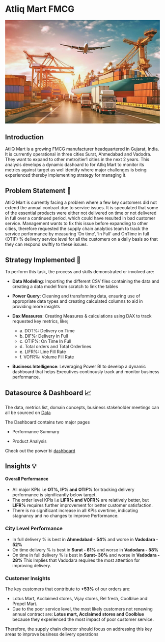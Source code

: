 # Atliq Mart FMCG
![Atliq Mart](https://github.com/Ben-Joan/Atliq-Mart-FMCG/blob/main/Img/AdobeStock_604881201-scaled.jpeg)

## Introduction 
AtliQ Mart is a growing FMCG manufacturer headquartered in Gujarat, India. It is currently operational in three cities Surat, Ahmedabad and Vadodra. They want to expand to other metro/tier1 cities in the next 2 years.
This analysis develops a dynamic dashoard to for Atliq Mart to monitor its metrics against target as wel identify where major challenges is being experienced thereby implementing strategy for managing it. 

## Problem Statement 🔎
AtliQ Mart is currently facing a problem where a few key customers did not extend the annual contract due to service issues. It is speculated that some of the essential products were either not delivered on time or not delivered in full over a continued period, which could have resulted in bad customer service. 
Management wants to fix this issue before expanding to other cities, therefore requested the supply chain analytics team to track the service performance by measuring ’On time’, ‘In Full’  and OnTime in full (OTIF) % delivery service level for all the customers on a daily basis so that they can respond swiftly to these issues.


## Strategy Implemented 🎯 
To perform this task, the process and skills demonstrated or involved are:

- **Data Modeling**: Importing the different CSV files containing the data and creating a data model from scratch to link the tables 
    
- **Power Query**: Cleaning and transforming data, ensuring use of appropriate data types and creating calculated columns to aid in providing more insights
    
- **Dax Measures**: Creating Measures & calculations using DAX to track requested key metrics, like;
  - a. DOT%: Delivery on Time
  - b. DIF%: Delivery in Full
  - c. OTIF%: On Time In Full
  - d. Total orders and Total Orderlines
  - e. LIFR%: Line Fill Rate
  - f. VOFR%: Volume Fill Rate
        
- **Business Intelligence**: Leveraging Power BI to develop a dynamic dashboard that helps Executives continously track and monitor business performance.

 
## Datasource & Dashboard 📈
The data, metrics list, domain concepts, business stakeholder meetings can all be sourced on [Data](https://github.com/Ben-Joan/Atliq-Mart-FMCG/tree/main/Data)

The Dashboard contains two major pages
   - Performance Summary

   - Product Analysis
     
Check out the power bi [dashboard](https://app.powerbi.com/view?r=eyJrIjoiOTBhYWVhZGItZDdhMC00NmZiLWI2Y2UtNDA3N2I3NjVjOGYyIiwidCI6IjczMDc4ZWNkLWYzM2UtNDQxYy05ODYyLWVhZDdjNjFhNGU4MiJ9)

## Insights 💡
#### Overall Performance 
- All major KPIs i.e **OT%, IF% and OTIF%** for tracking delivery performance is significantly below target.
- The order level KPIs i.e **LIFR% and VOFR%** are relatively better, but **LIFR%** requires further improvement for better customer satisfaction.
- There is no significant increase in all KPIs overtime, indicating stagnancy and no changes to improve Performance.


### City Level Performance 
- In full delivery % is best in **Ahmedabad - 54%** and worse in **Vadodara - 52%**
- On time delivery % is best in **Surat - 61%** and worse in **Vadodara - 58%**
- On time in full delivery % is best in **Surat- 30%** and worse in **Vadodara - 28%**
This Implies that Vadodara requires the most attention for improving delivery.

### Customer Insights 
The key customers that contribute to **+53%** of our orders are:
- Lotus Mart, Acclaimed stores, Vijay stores, Rel fresh, Coolblue and Propel Mart.
- Due to the poor service level, the most likely customers not renewing annual contract are: **Lotus mart, Acclaimed stores and Coolblue** because they experienced the most impact of poor customer service.

Therefore, the supply chain director should focus on addressing this key areas to improve business delivery operations 

